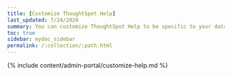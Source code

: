 ```yaml
---
title: [Customize ThoughtSpot Help]
last_updated: 7/24/2020
summary: You can customize ThoughtSpot Help to be specific to your data, examples, and documentation.
toc: true
sidebar: mydoc_sidebar
permalink: /:collection/:path.html
---
```


{% include content/admin-portal/customize-help.md %}
